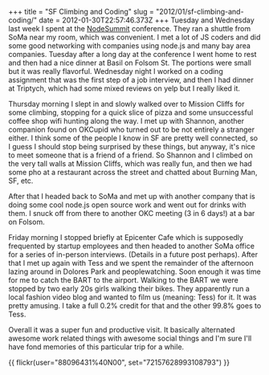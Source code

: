+++
title = "SF Climbing and Coding"
slug = "2012/01/sf-climbing-and-coding/"
date = 2012-01-30T22:57:46.373Z
+++
Tuesday and Wednesday last week I spent at the [NodeSummit](http://nodesummit.com/) conference. They ran a shuttle from SoMa near my room, which was convenient. I met a lot of JS coders and did some good networking with companies using node.js and many bay area companies. Tuesday after a long day at the conference I went home to rest and then had a nice dinner at Basil on Folsom St. The portions were small but it was really flavorful. Wednesday night I worked on a coding assignment that was the first step of a job interview, and then I had dinner at Triptych, which had some mixed reviews on yelp but I really liked it.

Thursday morning I slept in and slowly walked over to Mission Cliffs for some climbing, stopping for a quick slice of pizza and some unsuccessful coffee shop wifi hunting along the way. I met up with Shannon, another companion found on OKCupid who turned out to be not entirely a stranger either. I think some of the people I know in SF are pretty well connected, so I guess I should stop being surprised by these things, but anyway, it's nice to meet someone that is a friend of a friend. So Shannon and I climbed on the very tall walls at Mission Cliffs, which was really fun, and then we had some pho at a restaurant across the street and chatted about Burning Man, SF, etc.

After that I headed back to SoMa and met up with another company that is doing some cool node.js open source work and went out for drinks with them. I snuck off from there to another OKC meeting (3 in 6 days!) at a bar on Folsom.

Friday morning I stopped briefly at Epicenter Cafe which is supposedly frequented by startup employees and then headed to another SoMa office for a series of in-person interviews. (Details in a future post perhaps). After that I met up again with Tess and we spent the remainder of the afternoon lazing around in Dolores Park and peoplewatching. Soon enough it was time for me to catch the BART to the airport. Walking to the BART we were stopped by two early 20s girls walking their bikes. They apparently run a local fashion video blog and wanted to film us (meaning: Tess) for it. It was pretty amusing. I take a full 0.2% credit for that and the other 99.8% goes to Tess.

Overall it was a super fun and productive visit. It basically alternated awesome work related things with awesome social things and I'm sure I'll have fond memories of this particular trip for a while.

{{ flickr(user="88096431%40N00", set="72157628993108793") }}
